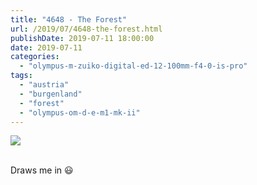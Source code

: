 ```yaml
---
title: "4648 - The Forest"
url: /2019/07/4648-the-forest.html
publishDate: 2019-07-11 18:00:00
date: 2019-07-11
categories: 
  - "olympus-m-zuiko-digital-ed-12-100mm-f4-0-is-pro"
tags: 
  - "austria"
  - "burgenland"
  - "forest"
  - "olympus-om-d-e-m1-mk-ii"
---
```

<div class="container">
<div class="center"><a target="_blank" href="https://d25zfm9zpd7gm5.cloudfront.net/1200x1200/2018/20180402_144514_lr.jpg"><img class="webfeedsFeaturedVisual" src="https://d25zfm9zpd7gm5.cloudfront.net/0600x0600/2018/20180402_144514_lr.jpg" /></a></div>
</div>
<br />

Draws me in :smiley: